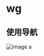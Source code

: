 # wg
## 使用导航
![image](https://user-images.githubusercontent.com/85656971/174518845-e4f646b6-9819-49df-82f8-dffa78fccbd8.png)
a
